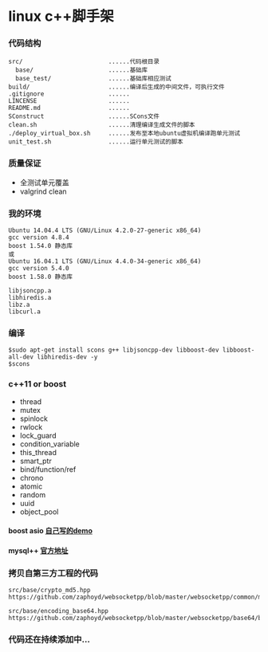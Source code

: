 # linux c++脚手架

### 代码结构

```
src/                        ......代码根目录
  base/                     ......基础库
  base_test/                ......基础库相应测试
build/                      ......编译后生成的中间文件，可执行文件
.gitignore                  ......
LINCENSE                    ......
README.md                   ......
SConstruct                  ......SCons文件
clean.sh                    ......清理编译生成文件的脚本
./deploy_virtual_box.sh     ......发布至本地ubuntu虚拟机编译跑单元测试
unit_test.sh                ......运行单元测试的脚本
```

### 质量保证

* 全测试单元覆盖
* valgrind clean

### 我的环境

```
Ubuntu 14.04.4 LTS (GNU/Linux 4.2.0-27-generic x86_64)
gcc version 4.8.4
boost 1.54.0 静态库
或
Ubuntu 16.04.1 LTS (GNU/Linux 4.4.0-34-generic x86_64)
gcc version 5.4.0
boost 1.58.0 静态库

libjsoncpp.a
libhiredis.a
libz.a
libcurl.a
```

### 编译

```
$sudo apt-get install scons g++ libjsoncpp-dev libboost-dev libboost-all-dev libhiredis-dev -y
$scons
```

### c++11 or boost

* thread
* mutex
* spinlock
* rwlock
* lock_guard
* condition_variable
* this_thread
* smart_ptr
* bind/function/ref
* chrono
* atomic
* random
* uuid
* object_pool

#### boost asio [自己写的demo](https://github.com/q191201771/asio-tutorial)

#### mysql++ [官方地址](http://tangentsoft.net/mysql++/)

### 拷贝自第三方工程的代码

```
src/base/crypto_md5.hpp
https://github.com/zaphoyd/websocketpp/blob/master/websocketpp/common/md5.hpp

src/base/encoding_base64.hpp
https://github.com/zaphoyd/websocketpp/blob/master/websocketpp/base64/base64.hpp
```

### 代码还在持续添加中...
